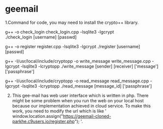 # geemail

1.Command for code, you may need to install the crypto++ library.

g++ -o check_login check_login.cpp -lsqlite3 -lgcrypt    
./check_login [username] [passwd]


g++ -o register register.cpp -lsqlite3 -lgcrypt
./register [username] [passwd]

g++ -I/usr/local/include/cryptopp -o write_message write_message.cpp -lgcrypt -lsqlite3 -lcryptopp
./write_message [sender] [receiver] ['message'] ['passphrase']

g++ -I/usr/local/include/cryptopp -o read_message read_message.cpp -lgcrypt -lsqlite3 -lcryptopp
./read_message [message_id] ['passphrase']


2. This gee-mail has web user interface which is written in php.
There might be some problem when you run the web on your local host because our implementation achieved in cloud service.
To make this work, you need to modify the url which is like ' window.location.assign("https://geemail-cloned-parkhe.c9users.io/register.php"); '.

